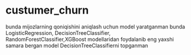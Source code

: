 # custumer_churn
bunda mijozlarning qoniqishini aniqlash uchun model yaratganman bunda LogisticRegression, DecisionTreeClassifier, RandomForestClassifier,XGBoost modellaridan foydalanib eng yaxshi samara bergan model DecisionTreeClassifierni topganman
